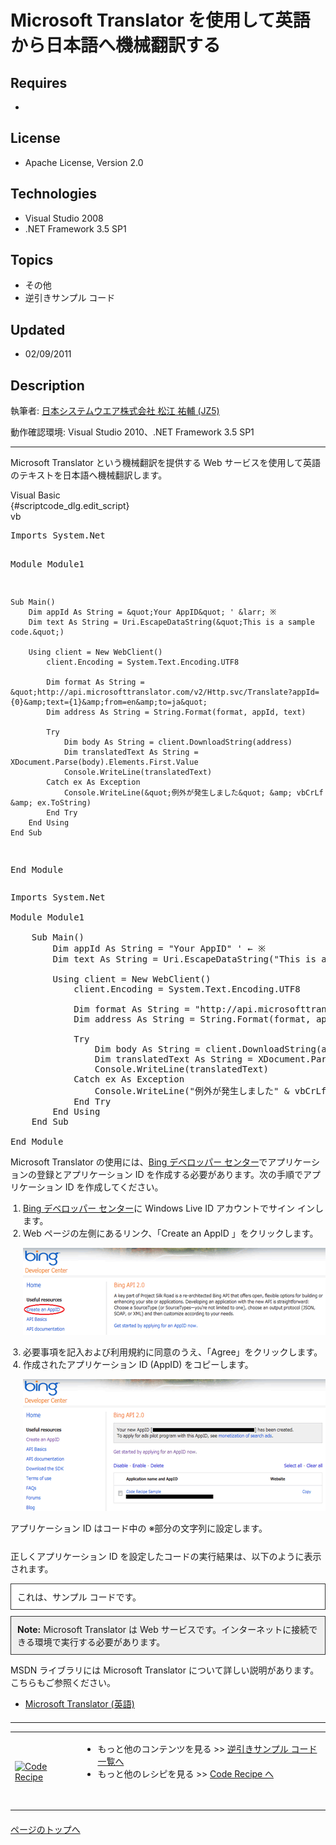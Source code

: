 # Microsoft Translator を使用して英語から日本語へ機械翻訳する
## Requires
- 
## License
- Apache License, Version 2.0
## Technologies
- Visual Studio 2008
- .NET Framework 3.5 SP1
## Topics
- その他
- 逆引きサンプル コード
## Updated
- 02/09/2011
## Description

<p>執筆者: <a href="http://msdn.microsoft.com/ja-jp/gg585574#matsue" target="_blank">
日本システムウエア株式会社 松江 祐輔 (JZ5)</a></p>
<p>動作確認環境: Visual Studio 2010、.NET Framework 3.5 SP1</p>
<hr>
<p>Microsoft Translator という機械翻訳を提供する Web サービスを使用して英語のテキストを日本語へ機械翻訳します。</p>
<div class="scriptcode">
<div class="pluginEditHolder" pluginCommand="mceScriptCode">
<div class="title">Visual Basic</div>
<div class="pluginEditHolderLink">{#scriptcode_dlg.edit_script}</div>
<span class="hidden">vb</span>
<pre class="hidden">Imports System.Net

Module Module1

    Sub Main()
        Dim appId As String = &quot;Your AppID&quot; ' &larr; ※
        Dim text As String = Uri.EscapeDataString(&quot;This is a sample code.&quot;)

        Using client = New WebClient()
            client.Encoding = System.Text.Encoding.UTF8

            Dim format As String = &quot;http://api.microsofttranslator.com/v2/Http.svc/Translate?appId={0}&amp;text={1}&amp;from=en&amp;to=ja&quot;
            Dim address As String = String.Format(format, appId, text)

            Try
                Dim body As String = client.DownloadString(address)
                Dim translatedText As String = XDocument.Parse(body).Elements.First.Value
                Console.WriteLine(translatedText)
            Catch ex As Exception
                Console.WriteLine(&quot;例外が発生しました&quot; &amp; vbCrLf &amp; ex.ToString)
            End Try
        End Using
    End Sub

End Module</pre>
<pre id="codePreview" class="vb"><span class="visualBasic__keyword">Imports</span>&nbsp;System.Net&nbsp;<br>&nbsp;<br><span class="visualBasic__keyword">Module</span>&nbsp;Module1&nbsp;<br>&nbsp;<br>&nbsp;&nbsp;&nbsp;&nbsp;<span class="visualBasic__keyword">Sub</span>&nbsp;Main()&nbsp;<br>&nbsp;&nbsp;&nbsp;&nbsp;&nbsp;&nbsp;&nbsp;&nbsp;<span class="visualBasic__keyword">Dim</span>&nbsp;appId&nbsp;<span class="visualBasic__keyword">As</span>&nbsp;<span class="visualBasic__keyword">String</span>&nbsp;=&nbsp;<span class="visualBasic__string">&quot;Your&nbsp;AppID&quot;</span>&nbsp;<span class="visualBasic__com">'&nbsp;&larr;&nbsp;※</span>&nbsp;<br>&nbsp;&nbsp;&nbsp;&nbsp;&nbsp;&nbsp;&nbsp;&nbsp;<span class="visualBasic__keyword">Dim</span>&nbsp;text&nbsp;<span class="visualBasic__keyword">As</span>&nbsp;<span class="visualBasic__keyword">String</span>&nbsp;=&nbsp;Uri.EscapeDataString(<span class="visualBasic__string">&quot;This&nbsp;is&nbsp;a&nbsp;sample&nbsp;code.&quot;</span>)&nbsp;<br>&nbsp;<br>&nbsp;&nbsp;&nbsp;&nbsp;&nbsp;&nbsp;&nbsp;&nbsp;<span class="visualBasic__keyword">Using</span>&nbsp;client&nbsp;=&nbsp;<span class="visualBasic__keyword">New</span>&nbsp;WebClient()&nbsp;<br>&nbsp;&nbsp;&nbsp;&nbsp;&nbsp;&nbsp;&nbsp;&nbsp;&nbsp;&nbsp;&nbsp;&nbsp;client.Encoding&nbsp;=&nbsp;System.Text.Encoding.UTF8&nbsp;<br>&nbsp;<br>&nbsp;&nbsp;&nbsp;&nbsp;&nbsp;&nbsp;&nbsp;&nbsp;&nbsp;&nbsp;&nbsp;&nbsp;<span class="visualBasic__keyword">Dim</span>&nbsp;format&nbsp;<span class="visualBasic__keyword">As</span>&nbsp;<span class="visualBasic__keyword">String</span>&nbsp;=&nbsp;<span class="visualBasic__string">&quot;http://api.microsofttranslator.com/v2/Http.svc/Translate?appId={0}&amp;text={1}&amp;from=en&amp;to=ja&quot;</span>&nbsp;<br>&nbsp;&nbsp;&nbsp;&nbsp;&nbsp;&nbsp;&nbsp;&nbsp;&nbsp;&nbsp;&nbsp;&nbsp;<span class="visualBasic__keyword">Dim</span>&nbsp;address&nbsp;<span class="visualBasic__keyword">As</span>&nbsp;<span class="visualBasic__keyword">String</span>&nbsp;=&nbsp;<span class="visualBasic__keyword">String</span>.Format(format,&nbsp;appId,&nbsp;text)&nbsp;<br>&nbsp;<br>&nbsp;&nbsp;&nbsp;&nbsp;&nbsp;&nbsp;&nbsp;&nbsp;&nbsp;&nbsp;&nbsp;&nbsp;<span class="visualBasic__keyword">Try</span>&nbsp;<br>&nbsp;&nbsp;&nbsp;&nbsp;&nbsp;&nbsp;&nbsp;&nbsp;&nbsp;&nbsp;&nbsp;&nbsp;&nbsp;&nbsp;&nbsp;&nbsp;<span class="visualBasic__keyword">Dim</span>&nbsp;body&nbsp;<span class="visualBasic__keyword">As</span>&nbsp;<span class="visualBasic__keyword">String</span>&nbsp;=&nbsp;client.DownloadString(address)&nbsp;<br>&nbsp;&nbsp;&nbsp;&nbsp;&nbsp;&nbsp;&nbsp;&nbsp;&nbsp;&nbsp;&nbsp;&nbsp;&nbsp;&nbsp;&nbsp;&nbsp;<span class="visualBasic__keyword">Dim</span>&nbsp;translatedText&nbsp;<span class="visualBasic__keyword">As</span>&nbsp;<span class="visualBasic__keyword">String</span>&nbsp;=&nbsp;XDocument.Parse(body).Elements.First.Value&nbsp;<br>&nbsp;&nbsp;&nbsp;&nbsp;&nbsp;&nbsp;&nbsp;&nbsp;&nbsp;&nbsp;&nbsp;&nbsp;&nbsp;&nbsp;&nbsp;&nbsp;Console.WriteLine(translatedText)&nbsp;<br>&nbsp;&nbsp;&nbsp;&nbsp;&nbsp;&nbsp;&nbsp;&nbsp;&nbsp;&nbsp;&nbsp;&nbsp;<span class="visualBasic__keyword">Catch</span>&nbsp;ex&nbsp;<span class="visualBasic__keyword">As</span>&nbsp;Exception&nbsp;<br>&nbsp;&nbsp;&nbsp;&nbsp;&nbsp;&nbsp;&nbsp;&nbsp;&nbsp;&nbsp;&nbsp;&nbsp;&nbsp;&nbsp;&nbsp;&nbsp;Console.WriteLine(<span class="visualBasic__string">&quot;例外が発生しました&quot;</span>&nbsp;&amp;&nbsp;vbCrLf&nbsp;&amp;&nbsp;ex.ToString)&nbsp;<br>&nbsp;&nbsp;&nbsp;&nbsp;&nbsp;&nbsp;&nbsp;&nbsp;&nbsp;&nbsp;&nbsp;&nbsp;<span class="visualBasic__keyword">End</span>&nbsp;<span class="visualBasic__keyword">Try</span>&nbsp;<br>&nbsp;&nbsp;&nbsp;&nbsp;&nbsp;&nbsp;&nbsp;&nbsp;<span class="visualBasic__keyword">End</span>&nbsp;<span class="visualBasic__keyword">Using</span>&nbsp;<br>&nbsp;&nbsp;&nbsp;&nbsp;<span class="visualBasic__keyword">End</span>&nbsp;<span class="visualBasic__keyword">Sub</span>&nbsp;<br>&nbsp;<br><span class="visualBasic__keyword">End</span>&nbsp;<span class="visualBasic__keyword">Module</span><br></pre>
</div>
</div>
<div class="endscriptcode"></div>
<p>Microsoft Translator の使用には、<a href="http://www.bing.com/developers/appids.aspx" target="_blank">Bing デベロッパー センター</a>でアプリケーションの登録とアプリケーション ID を作成する必要があります。次の手順でアプリケーション ID を作成してください。</p>
<ol style="padding-left:20px">
<li><a href="http://www.bing.com/developers/appids.aspx" target="_blank">Bing デベロッパー センター</a>に Windows Live ID アカウントでサイン インします。
</li><li>Web ページの左側にあるリンク、「Create an AppID 」をクリックします。
<p style="margin-left:0; margin-right:0"><img src="17316-image001.gif" alt="図 1" width="580" height="139"></p>
</li><li>必要事項を記入および利用規約に同意のうえ、「Agree」をクリックします。 </li><li>作成されたアプリケーション ID (AppID) をコピーします。
<p style="margin-left:0; margin-right:0"><img src="17317-image002.gif" alt="図 2" width="580" height="211"></p>
</li></ol>
<p>アプリケーション ID はコード中の ※部分の文字列に設定します。</p>
<p style="margin-top:25px">正しくアプリケーション ID を設定したコードの実行結果は、以下のように表示されます。</p>
<div style="margin:10px 0; padding:10px; background-color:#ffffff; border:solid 1px #333333">
これは、サンプル コードです。</div>
<div style="margin:10px 0; padding:10px; background-color:#efefef; border:solid 1px #333333">
<strong>Note:</strong> Microsoft Translator は Web サービスです。インターネットに接続できる環境で実行する必要があります。</div>
<p>MSDN ライブラリには Microsoft Translator について詳しい説明があります。こちらもご参照ください。</p>
<ul>
<li><a href="http://msdn.microsoft.com/en-us/library/ff512423" target="_blank">Microsoft Translator (英語)</a>
</li></ul>
<hr style="clear:both; margin-bottom:8px; margin-top:20px">
<table>
<tbody>
<tr>
<td><a href="http://msdn.microsoft.com/ja-jp/samplecode.recipe"><img title="Code Recipe" src="-ff950935.coderecipe_180x70%28ja-jp,msdn.10%29.jpg" border="0" alt="Code Recipe" width="180" height="70" style="margin-top:3px"></a></td>
<td>
<ul>
<li>もっと他のコンテンツを見る &gt;&gt; <a href="http://msdn.microsoft.com/ja-jp/ff363212" target="_blank">
逆引きサンプル コード一覧へ</a> </li><li>もっと他のレシピを見る &gt;&gt; <a href="http://msdn.microsoft.com/ja-jp/samplecode.recipe">
Code Recipe へ</a> </li></ul>
<p>&nbsp;</p>
</td>
</tr>
</tbody>
</table>
<p style="margin-top:20px"><a href="#top"><img src="-top.gif" border="0" alt="">ページのトップへ</a></p>
